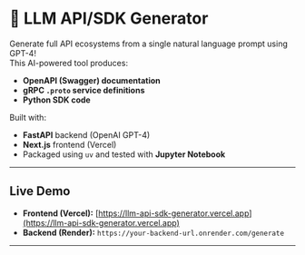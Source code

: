 # 🤖 LLM API/SDK Generator

Generate full API ecosystems from a single natural language prompt using GPT-4!  
This AI-powered tool produces:

- **OpenAPI (Swagger) documentation**
- **gRPC `.proto` service definitions**
- **Python SDK code**

Built with:
-  **FastAPI** backend (OpenAI GPT-4)
-  **Next.js** frontend (Vercel)
-  Packaged using `uv` and tested with **Jupyter Notebook**

---

##  Live Demo

- **Frontend (Vercel):** [https://llm-api-sdk-generator.vercel.app](https://llm-api-sdk-generator.vercel.app)
- **Backend (Render):** `https://your-backend-url.onrender.com/generate`

---


